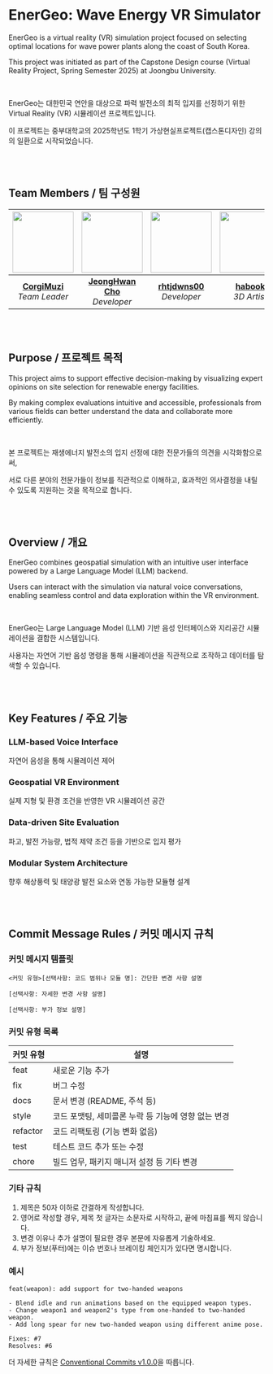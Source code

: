 # EnerGeo: Wave Energy VR Simulator
EnerGeo is a virtual reality (VR) simulation project focused on selecting optimal locations for wave power plants along the coast of South Korea.

This project was initiated as part of the Capstone Design course (Virtual Reality Project, Spring Semester 2025) at Joongbu University.

<br/>

EnerGeo는 대한민국 연안을 대상으로 파력 발전소의 최적 입지를 선정하기 위한 Virtual Reality (VR) 시뮬레이션 프로젝트입니다.

이 프로젝트는 중부대학교의 2025학년도 1학기 가상현실프로젝트(캡스톤디자인) 강의의 일환으로 시작되었습니다.

<br/>
<br/>

## Team Members / 팀 구성원
| <img src="https://avatars.githubusercontent.com/u/49934162?v=4" width="120"/> | <img src="https://avatars.githubusercontent.com/u/36768979?v=4" width="120"/> | <img src="https://avatars.githubusercontent.com/u/136365917?v=4" width="120"/> | <img src="https://avatars.githubusercontent.com/u/162388950?v=4" width="120"/> |
|:--:|:--:|:--:|:--:|
| **[CorgiMuzi](https://github.com/CorgiMuzi)** <br> *Team Leader* | **[JeongHwan Cho](https://github.com/chojh1027)** <br> *Developer* | **[rhtjdwns00](https://github.com/rhtjdwns00)** <br> *Developer* | **[habook](https://github.com/habook)** <br> *3D Artist* |


<br/>
<br/>

## Purpose / 프로젝트 목적
This project aims to support effective decision-making by visualizing expert opinions on site selection for renewable energy facilities.

By making complex evaluations intuitive and accessible, professionals from various fields can better understand the data and collaborate more efficiently.

<br/>

본 프로젝트는 재생에너지 발전소의 입지 선정에 대한 전문가들의 의견을 시각화함으로써,

서로 다른 분야의 전문가들이 정보를 직관적으로 이해하고, 효과적인 의사결정을 내릴 수 있도록 지원하는 것을 목적으로 합니다.

<br/>
<br/>

## Overview / 개요
EnerGeo combines geospatial simulation with an intuitive user interface powered by a Large Language Model (LLM) backend.

Users can interact with the simulation via natural voice conversations, enabling seamless control and data exploration within the VR environment.

<br/>

EnerGeo는 Large Language Model (LLM) 기반 음성 인터페이스와 지리공간 시뮬레이션을 결합한 시스템입니다.

사용자는 자연어 기반 음성 명령을 통해 시뮬레이션을 직관적으로 조작하고 데이터를 탐색할 수 있습니다.

<br/>
<br/>

## Key Features / 주요 기능
### LLM-based Voice Interface
자연어 음성을 통해 시뮬레이션 제어

### Geospatial VR Environment
실제 지형 및 환경 조건을 반영한 VR 시뮬레이션 공간

### Data-driven Site Evaluation
파고, 발전 가능량, 법적 제약 조건 등을 기반으로 입지 평가

### Modular System Architecture
향후 해상풍력 및 태양광 발전 요소와 연동 가능한 모듈형 설계

<br/>
<br/>

## Commit Message Rules / 커밋 메시지 규칙
### 커밋 메시지 템플릿
```
<커밋 유형>[선택사항: 코드 범위나 모듈 명]: 간단한 변경 사항 설명

[선택사항: 자세한 변경 사항 설명]

[선택사항: 부가 정보 설명]
```

### 커밋 유형 목록
| 커밋 유형| 설명                                            |
| -------- | ------------------------------------------------|
| feat     | 새로운 기능 추가                                 |
| fix      | 버그 수정                                        |
| docs     | 문서 변경 (README, 주석 등)                      |
| style    | 코드 포맷팅, 세미콜론 누락 등 기능에 영향 없는 변경 |
| refactor | 코드 리팩토링 (기능 변화 없음)                    |
| test     | 테스트 코드 추가 또는 수정                        |
| chore    | 빌드 업무, 패키지 매니저 설정 등 기타 변경         |

### 기타 규칙
1. 제목은 50자 이하로 간결하게 작성합니다.
3. 영어로 작성할 경우, 제목 첫 글자는 소문자로 시작하고, 끝에 마침표를 찍지 않습니다.
5. 변경 이유나 추가 설명이 필요한 경우 본문에 자유롭게 기술하세요.
6. 부가 정보(푸터)에는 이슈 번호나 브레이킹 체인지가 있다면 명시합니다.

### 예시
```
feat(weapon): add support for two-handed weapons

- Blend idle and run animations based on the equipped weapon types.
- Change weapon1 and weapon2's type from one-handed to two-handed weapon.
- Add long spear for new two-handed weapon using different anime pose.

Fixes: #7
Resolves: #6
```

더 자세한 규칙은 [Conventional Commits v1.0.0](https://www.conventionalcommits.org/en/v1.0.0/#specification)을 따릅니다.

